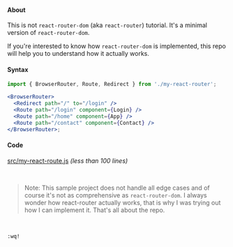 #### About

This is not `react-router-dom` (aka `react-router`) tutorial. It's a minimal version of `react-router-dom`.

If you're interested to know how `react-router-dom` is implemented, this repo will help you to understand how it actually works.

#### Syntax

```jsx
import { BrowserRouter, Route, Redirect } from './my-react-router';

<BrowserRouter>
  <Redirect path="/" to="/login" />
  <Route path="/login" component={Login} />
  <Route path="/home" component={App} />
  <Route path="/contact" component={Contact} />
</BrowserRouter>;
```

#### Code

[src/my-react-route.js](src/my-react-router.js) _(less than 100 lines)_

<br>

> Note: This sample project does not handle all edge cases and of course it's not as comprehensive as `react-router-dom`. I always wonder how react-router actually works, that is why I was trying out how I can implement it. That's all about the repo.

<br>

`:wq!`
